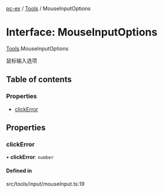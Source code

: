 [pc-ex](https://github.com/TheFBplus/pc-ex/blob/master/docs/md/README.md) / [Tools](https://github.com/TheFBplus/pc-ex/blob/master/docs/md/modules/Tools.md) / MouseInputOptions

# Interface: MouseInputOptions

[Tools](https://github.com/TheFBplus/pc-ex/blob/master/docs/md/modules/Tools.md).MouseInputOptions

鼠标输入选项

## Table of contents

### Properties

- [clickError](https://github.com/TheFBplus/pc-ex/blob/master/docs/md/interfaces/Tools.MouseInputOptions.md#clickerror)

## Properties

### clickError

• **clickError**: `number`

#### Defined in

src/tools/input/mouseInput.ts:19
